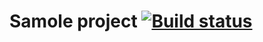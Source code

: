 # Samole project [![Build status](https://ci.appveyor.com/api/projects/status/a4vftvqci4lyqp4x/branch/master?svg=true)](https://ci.appveyor.com/project/GOODRUS/selenium/branch/master)
